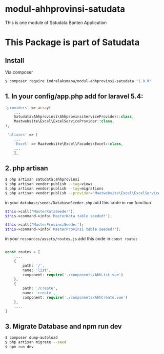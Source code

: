 # modul-ahhprovinsi-satudata
This is one module of Satudata Banten Application

This Package is part of Satudata
================================

## Install
Via composer
``` bash
$ composer require indralaksmana/modul-ahhprovinsi-satudata "1.0.0"
```

## 1. In your config/app.php add for laravel 5.4:

``` php
'providers' => array(
    ...
    Satudata\Ahhprovinsi\AhhprovinsiServiceProvider::class,
    Maatwebsite\Excel\ExcelServiceProvider::class,
),
```

``` php
 'aliases' => [
 	...
    'Excel' => Maatwebsite\Excel\Facades\Excel::class,
    ...
    ],
```

## 2. php artisan
``` bash
$ php artisan satudata:ahhprovinsi
$ php artisan vendor:publish --tag=views
$ php artisan vendor:publish --tag=migrations
$ php artisan vendor:publish --provider="Maatwebsite\Excel\ExcelServiceProvider"
```

in your `database/seeds/DatabaseSeeder.php` add this code in `run` function
``` php
$this->call('MasterKotaSeeder');
$this->command->info('MasterKota table seeded!');

$this->call('MasterProvinsiSeeder');
$this->command->info('MasterProvinsi table seeded!');
```

in your `resources/assets/routes.js` add this code in `const routes`
``` php

const routes = [
    ....
	{
        path: '/',
        name: 'list',
        component: require('./components/AhhList.vue')
    },
    {
        path: '/create',
        name: 'create',
        component: require('./components/AhhCreate.vue')
    },
    ....
]    
```

## 3. Migrate Database and npm run dev
``` bash
$ composer dump-autoload
$ php artisan migrate --seed
$ npm run dev
```
